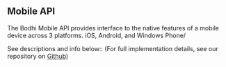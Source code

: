 ## Mobile API

The Bodhi Mobile API provides interface to the native features of a mobile device across 3 platforms. iOS, Android, and Windows Phone/

See descriptions and info below:: (For full implementation details, see our repository on [Github](https://github.com/bodhi-space/slate/tree/master/source/includes/bodhimobile/MobileAPI))

